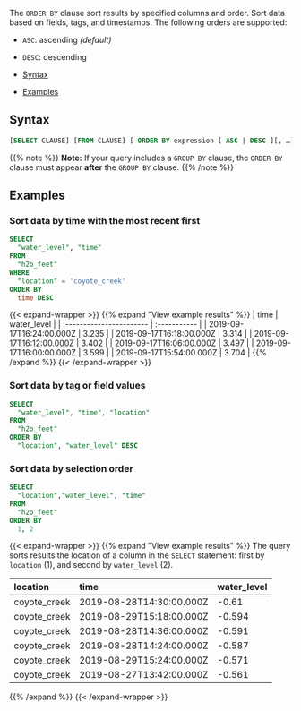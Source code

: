 The `ORDER BY` clause sort results by specified columns and order.
Sort data based on fields, tags, and timestamps.
The following orders are supported:

- `ASC`: ascending _(default)_
- `DESC`: descending

- [Syntax](#syntax)
- [Examples](#examples)

## Syntax

```sql
[SELECT CLAUSE] [FROM CLAUSE] [ ORDER BY expression [ ASC | DESC ][, …] ]
```

{{% note %}}
**Note:** If your query includes a `GROUP BY` clause, the `ORDER BY` clause must appear **after** the `GROUP BY` clause.
{{% /note %}}

## Examples

### Sort data by time with the most recent first

```sql
SELECT
  "water_level", "time"
FROM
  "h2o_feet" 
WHERE
  "location" = 'coyote_creek'  
ORDER BY
  time DESC
```

{{< expand-wrapper >}}
{{% expand "View example results" %}}
| time                     | water_level |
| :----------------------- | :----------- |
| 2019-09-17T16:24:00.000Z | 3.235       |
| 2019-09-17T16:18:00.000Z | 3.314       |
| 2019-09-17T16:12:00.000Z | 3.402       |
| 2019-09-17T16:06:00.000Z | 3.497       |
| 2019-09-17T16:00:00.000Z | 3.599       |
| 2019-09-17T15:54:00.000Z | 3.704       |
{{% /expand %}}
{{< /expand-wrapper >}}

### Sort data by tag or field values

```sql
SELECT
  "water_level", "time", "location"
FROM
  "h2o_feet" 
ORDER BY
  "location", "water_level" DESC
```

### Sort data by selection order

```sql
SELECT
  "location","water_level", "time"
FROM
  "h2o_feet"
ORDER BY
  1, 2
```

{{< expand-wrapper >}}
{{% expand "View example results" %}}
The query sorts results the location of a column in the `SELECT` statement:
first by `location` (1), and second by `water_level` (2). 

| location     | time                     | water_level |
| :----------- | :----------------------- | :---------- |
| coyote_creek | 2019-08-28T14:30:00.000Z | -0.61       |
| coyote_creek | 2019-08-29T15:18:00.000Z | -0.594      |
| coyote_creek | 2019-08-28T14:36:00.000Z | -0.591      |
| coyote_creek | 2019-08-28T14:24:00.000Z | -0.587      |
| coyote_creek | 2019-08-29T15:24:00.000Z | -0.571      |
| coyote_creek | 2019-08-27T13:42:00.000Z | -0.561      |

{{% /expand %}}
{{< /expand-wrapper >}}
